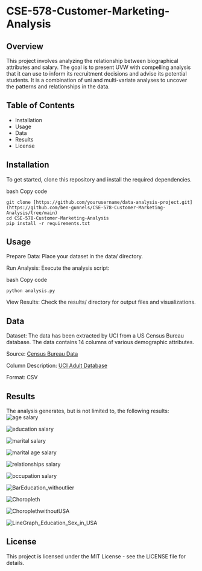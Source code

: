 ﻿# CSE-578-Customer-Marketing-Analysis
## Overview
This project involves analyzing the relationship between biographical attributes and salary. The goal is to present UVW with compelling analysis that it can use to inform its recruitment decisions and advise its potential students.
It is a combination of uni and multi-variate analyses to uncover the patterns and relationships in the data. 
## Table of Contents
* Installation
* Usage
* Data
* Results
* License

## Installation
To get started, clone this repository and install the required dependencies.

bash
Copy code
```
git clone [https://github.com/yourusername/data-analysis-project.git](https://github.com/ben-gunnels/CSE-578-Customer-Marketing-Analysis/tree/main)
cd CSE-578-Customer-Marketing-Analysis
pip install -r requirements.txt
```

## Usage
Prepare Data: Place your dataset in the data/ directory.

Run Analysis: Execute the analysis script:

bash
Copy code
```
python analysis.py
```
View Results: Check the results/ directory for output files and visualizations.

## Data
Dataset: The data has been extracted by UCI from a US Census Bureau database. The data contains 14 columns of various demographic attributes. 

Source: [Census Bureau Data]([http://www.census.gov/ftp/pub/DES/www/welcome.html](https://archive.ics.uci.edu/ml/machine-learning-databases/adult/adult.data))

Column Description: [UCI Adult Database](https://archive.ics.uci.edu/ml/machine-learning-databases/adult/adult.names)

Format: CSV

## Results
The analysis generates, but is not limited to, the following results:
![age salary](https://github.com/user-attachments/assets/f6059da7-d96b-4910-84e4-599f032268e4)

![education salary](https://github.com/user-attachments/assets/dd6b55ee-f87d-4224-84a8-b6efd1eb9169)

![marital salary](https://github.com/user-attachments/assets/d96590ae-d344-437d-85a0-ea19242cc910)

![marital age salary](https://github.com/user-attachments/assets/5ebc6421-e7ef-4fc6-9f50-6a8da7b472cd)

![relationships salary](https://github.com/user-attachments/assets/5f99b293-5ab5-4837-b08f-829a119cc7b7)

![occupation salary](https://github.com/user-attachments/assets/bff0320d-0844-4393-873f-9e32bca84844)

![BarEducation_withoutlier](https://github.com/user-attachments/assets/9c56683e-405a-4e62-9b61-2a1400536b84)

![Choropleth](https://github.com/user-attachments/assets/eec65550-8d08-45c0-86a5-79a0025c58b7)

![ChoroplethwithoutUSA](https://github.com/user-attachments/assets/5762479e-402f-4df4-a6ee-b085d752d530)

![LineGraph_Education_Sex_in_USA](https://github.com/user-attachments/assets/de42aea3-586b-4ade-98f6-f5b00c2b6338)

## License
This project is licensed under the MIT License - see the LICENSE file for details.
